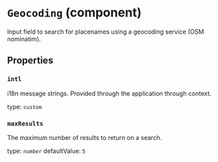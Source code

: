 `Geocoding` (component)
=======================

Input field to search for placenames using a geocoding service (OSM nominatim).

Properties
----------

### `intl`

i18n message strings. Provided through the application through context.

type: `custom`


### `maxResults`

The maximum number of results to return on a search.

type: `number`
defaultValue: `5`

